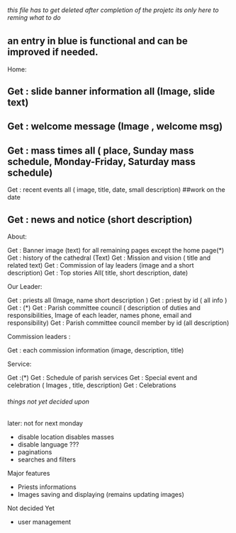 ###### this file has to get deleted after completion of the projetc its only here to reming what to do ####

## an entry in blue is functional and can be improved if needed.

Home:

## Get : slide banner information all (Image, slide text)    
## Get : welcome message (Image , welcome msg)   
## Get : mass times all ( place, Sunday mass schedule, Monday-Friday, Saturday mass schedule)  
Get : recent events all ( image, title, date, small description)   ##work on the date
<!-- Get : recent events by id ( image, title, date, entail description) -->
## Get : news and notice (short description) 

About:

Get : Banner image (text) for all remaining pages except the home page(*)
Get : history of the cathedral (Text)
Get : Mission and vision ( title and related text)
Get : Commission of lay leaders (image and a short description) 
Get : Top stories All( title, short description, date)

Our Leader:
 
Get : priests all (Image, name short description )
Get : priest by id ( all info )
Get : (*)
Get : Parish committee council ( description of duties and responsibilities, Image of each leader, names phone, email and responsibility) 
Get : Parish committee council member by id (all description)

Commission leaders :

Get : each commission information (image, description, title)

Service:

Get :(*)
Get : Schedule of parish services 
Get : Special event and celebration ( Images , title, description)
Get : Celebrations

###### things not yet decided upon ####

later: not for next monday
- disable location disables masses
- disable language ???
- paginations
- searches and filters

Major features

- Priests informations
- Images saving and displaying (remains updating images)


Not decided Yet

- user management